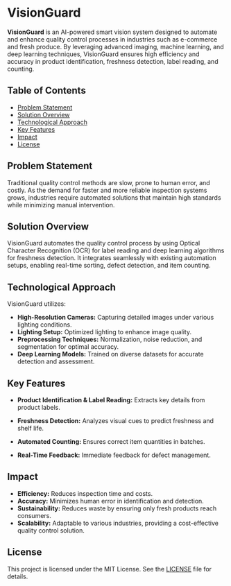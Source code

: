 # VisionGuard

**VisionGuard** is an AI-powered smart vision system designed to automate and enhance quality control processes in industries such as e-commerce and fresh produce. By leveraging advanced imaging, machine learning, and deep learning techniques, VisionGuard ensures high efficiency and accuracy in product identification, freshness detection, label reading, and counting.

## Table of Contents
- [Problem Statement](#problem-statement)
- [Solution Overview](#solution-overview)
- [Technological Approach](#technological-approach)
- [Key Features](#key-features)
- [Impact](#impact)
- [License](#license)

## Problem Statement

Traditional quality control methods are slow, prone to human error, and costly. As the demand for faster and more reliable inspection systems grows, industries require automated solutions that maintain high standards while minimizing manual intervention.



## Solution Overview

VisionGuard automates the quality control process by using Optical Character Recognition (OCR) for label reading and deep learning algorithms for freshness detection. It integrates seamlessly with existing automation setups, enabling real-time sorting, defect detection, and item counting.

<!--![VisionGuard System Overview](path/to/solution_overview.png)-->

## Technological Approach

VisionGuard utilizes:
- **High-Resolution Cameras:** Capturing detailed images under various lighting conditions.
- **Lighting Setup:** Optimized lighting to enhance image quality.
- **Preprocessing Techniques:** Normalization, noise reduction, and segmentation for optimal accuracy.
- **Deep Learning Models:** Trained on diverse datasets for accurate detection and assessment.



## Key Features

- **Product Identification & Label Reading:** Extracts key details from product labels.

- **Freshness Detection:** Analyzes visual cues to predict freshness and shelf life.
  
- **Automated Counting:** Ensures correct item quantities in batches.

- **Real-Time Feedback:** Immediate feedback for defect management.


## Impact

- **Efficiency:** Reduces inspection time and costs.
- **Accuracy:** Minimizes human error in identification and detection.
- **Sustainability:** Reduces waste by ensuring only fresh products reach consumers.
- **Scalability:** Adaptable to various industries, providing a cost-effective quality control solution.

## License

This project is licensed under the MIT License. See the [LICENSE](LICENSE) file for details.




